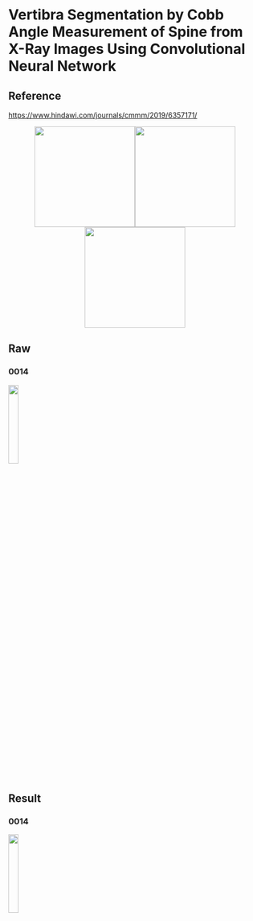 # Vertibra Segmentation by Cobb Angle Measurement of Spine from X-Ray Images Using Convolutional Neural Network
## Reference
https://www.hindawi.com/journals/cmmm/2019/6357171/


<center class="half">
    <img src="https://img-blog.csdn.net/2018061215200776?watermark/2/text/aHR0cHM6Ly9ibG9nLmNzZG4ubmV0L3FxXzIxODA4OTYx/font/5a6L5L2T/fontsize/400/fill/I0JBQkFCMA==/dissolve/70" width="200"/><img src="https://img-blog.csdn.net/20180612152032532?watermark/2/text/aHR0cHM6Ly9ibG9nLmNzZG4ubmV0L3FxXzIxODA4OTYx/font/5a6L5L2T/fontsize/400/fill/I0JBQkFCMA==/dissolve/70" width="200"/><img src="https://img-blog.csdn.net/20180612152100203?watermark/2/text/aHR0cHM6Ly9ibG9nLmNzZG4ubmV0L3FxXzIxODA4OTYx/font/5a6L5L2T/fontsize/400/fill/I0JBQkFCMA==/dissolve/70" width="200"/>
</center>


## Raw
### 0014
<img src="https://github.com/shauming1020/Digital-Image-Processing_Project/blob/master/FinalProject/GeneratePretrainDataset/picture/0014_raw.png" width="20%">

## Result
### 0014
<img src="https://github.com/shauming1020/Digital-Image-Processing_Project/blob/master/FinalProject/GeneratePretrainDataset/picture/0014_feat.png" width="20%">

